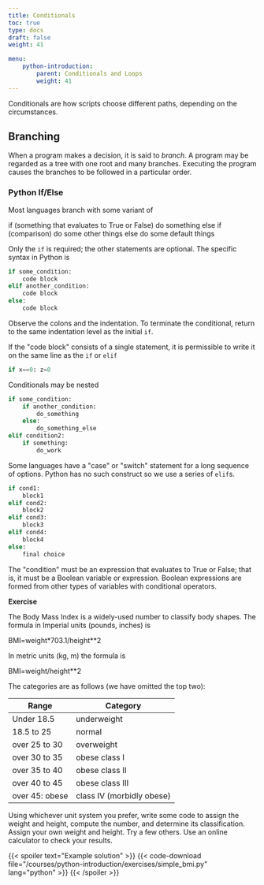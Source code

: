 ```yaml
---
title: Conditionals 
toc: true
type: docs
draft: false
weight: 41

menu:
    python-introduction:
        parent: Conditionals and Loops
        weight: 41
---
```


Conditionals are how scripts choose different paths, depending on the circumstances.

## Branching

When a program makes a decision, it is said to _branch_.  A program may be regarded as a tree with one root and many branches.  Executing the program causes the branches to be followed in a particular order.

### Python If/Else

Most languages branch with some variant of 

if (something that evaluates to True or False) do something
else if (comparison) do some other things
else do some default things

Only the `if` is required; the other statements are optional.  The specific syntax in Python is

```python
if some_condition:
    code block
elif another_condition:
    code block
else:
    code block
```

Observe the colons and the indentation.  To terminate the conditional, return to the same indentation level as the initial `if`.

If the "code block" consists of a single statement, it is permissible to write it on the same line as the `if` or `elif`

```python
if x==0: z=0
```

Conditionals may be nested 

```python
if some_condition:
    if another_condition:
        do_something
    else:
        do_something_else
elif condition2:
    if something:
        do_work
```

Some languages have a "case" or "switch" statement for a long sequence of options.  Python has no such construct so we use a series of `elif`s.

```python
if cond1:
    block1
elif cond2:
    block2
elif cond3:
    block3
elif cond4:
    block4
else:
    final choice
```

The "condition" must be an expression that evaluates to True or False; that is, it must be a Boolean variable or expression.  Boolean expressions are formed from other types of variables with conditional operators.

**Exercise**

The Body Mass Index is a widely-used number to classify body shapes.  The formula in Imperial units (pounds, inches) is

BMI=weight\*703.1/height\*\*2

In metric units (kg, m) the formula is

BMI=weight/height\*\*2

The categories are as follows (we have omitted the top two):

|  Range   |  Category   |
|----------|-------------|
|Under 18.5| underweight |
|18.5 to 25| normal      |
|over 25 to 30| overweight |
|over 30 to 35| obese class I |
|over 35 to 40| obese class II |
|over 40 to 45| obese class III |
|over 45: obese | class IV (morbidly obese) |

Using whichever unit system you prefer, write some code to assign the weight and height, compute the number, and determine its classification.  Assign your own weight and height.  Try a few others.  Use an online calculator to check your results.

{{< spoiler text="Example solution" >}}
{{< code-download file="/courses/python-introduction/exercises/simple_bmi.py" lang="python" >}}
{{< /spoiler >}}
